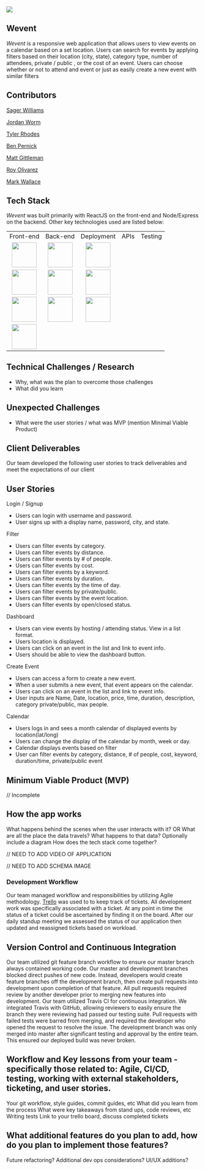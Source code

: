 <img src ="Wevent Logo.png" />

## Wevent

*Wevent* is a responsive web application that allows users to view events on a calendar  based on a set location. Users can search for events by applying  filters based on their location (city, state), category type, number of attendees, private / public , or the cost of an event. Users can choose whether or not to attend and event or just as easily create a new event with similar filters

## Contributors

[Sager Williams](https://github.com/SagerWilliams)

[Jordan Worm](https://github.com/jtworm96)

[Tyler Rhodes](https://github.com/tylerCaineRhodes)

[Ben Pernick](https://github.com/bpernick)

[Matt Gittleman](https://github.com/mgittle)

[Roy Olivarez](https://github.com/RoyOlivarez)

[Mark Wallace](https://github.com/mwallace999)

## Tech Stack

*Wevent* was built primarily with ReactJS on the front-end and Node/Express on the backend. Other key technologies used are listed below:

<table>
  <tr>
  </tr>
  <tr>
    <td align="center">Front-end</td>
    <td align="center">Back-end</td>
    <td align="center">Deployment</td>
    <td align="center">APIs</td>
    <td align="center">Testing</td>
  </tr>
  <tr>
    <td align="center"><img src="https://cdn4.iconfinder.com/data/icons/logos-3/600/React.js_logo-512.png" width="65"/></td>
    <td align="center"><img src="https://miro.medium.com/max/1200/1*m5RYM_Wkj4LsZewpigV5tg.jpeg" width="65"/></td>
    <td align="center"><img src="https://www.docker.com/sites/default/files/social/docker_facebook_share.png" width="65"/></td>
    <td align="center"><img /></td>
    <td align="center"><img /></td>
  </tr>  
  <tr>
    <td align="center"><img src="https://material-ui.com/static/logo_raw.svg" width="65"/></td>
    <td align="center"><img src="https://miro.medium.com/max/766/1*uPL1uCtLBRSk6akPL2hNzg.jpeg" width="65"/></td>
    <td align="center"><img src="https://upload.wikimedia.org/wikipedia/commons/thumb/9/93/Amazon_Web_Services_Logo.svg/1280px-Amazon_Web_Services_Logo.svg.png"  width="65"/></td>
    <td align="center"><img /></td>
    <td align="center"><img /></td>
  </tr>
  <tr>
    <td align="center"><img src="https://upload.wikimedia.org/wikipedia/commons/thumb/9/96/Sass_Logo_Color.svg/1200px-Sass_Logo_Color.svg.png" width="65"/></td>
    <td align="center"><img src="https://upload.wikimedia.org/wikipedia/en/thumb/6/62/MySQL.svg/1200px-MySQL.svg.png" width="65"/></td>
    <td align="center"><img src="https://mpng.subpng.com/20180412/yiw/kisspng-amazon-com-aws-elastic-beanstalk-amazon-web-servic-amazon-5ad02a76cd0691.8059126715235917988398.jpg" width="65"/></td>
    <td align="center"><img /></td>
    <td align="center"><img /></td>
  </tr>
  <tr>
    <td align="center"><img src="https://mpng.subpng.com/20180531/sas/kisspng-bootstrap-react-software-framework-javascript-fron-5b0f9b1ab26fd7.9058729715277494027309.jpg" width="65"/></td>
    <td align="center"><img /></td>
    <td align="center"><img /></td>
    <td align="center"><img /></td>
    <td align="center"><img /></td>
  </tr>
</table>

## Technical Challenges / Research

 - Why, what was the plan to overcome those challenges
 - What did you learn

## Unexpected Challenges
 - What were the user stories / what was MVP (mention Minimal Viable Product)

## Client Deliverables 

Our team developed the following user stories to track deliverables and meet the expectations of our client

## User Stories

Login / Signup
 - Users can login with username and password.
 - User signs up with a display name, password, city, and state.

Filter
 - Users can filter events by category.
 - Users can filter events by distance.
 - Users can filter events by # of people. 
 - Users can filter events by cost.
 - Users can filter events by a keyword. 
 - Users can filter events by duration.
 - Users can filter events by the time of day.
 - Users can filter events by private/public.
 - Users can filter events by the event location.
 - Users can filter events by open/closed status.

Dashboard
 - Users can view events by hosting / attending status. View in a list format.
 - Users location is displayed.
 - Users can click on an event in the list and link to event info.
 - Users should be able to view the dashboard button.

Create Event
 - Users can access a form to create a new event.
 - When a user submits a new event, that event appears on the calendar.
 - Users can click on an event in the list and link to event info.
 - User inputs are Name, Date, location, price, time, duration, description, category private/public, max people.

Calendar
 - Users logs in and sees a month calendar of displayed events by location(lat/long)
 - Users can change the display of the calendar by month, week or day.
 - Calendar displays events based on filter
 - User can filter events by category, distance, # of people, cost, keyword, duration/time, private/public event

## Minimum Viable Product (MVP)

// Incomplete

## How the app works

What happens behind the scenes when the user interacts with it? 
OR What are all the place the data travels?  What happens to that data?
Optionally include a diagram
How does the tech stack come together?

// NEED TO ADD VIDEO OF APPLICATION

// NEED TO ADD SCHEMA IMAGE

### Development Workflow
Our team managed workflow and responsibilities by utilizing Agile methodology. [Trello](https://trello.com/b/JIxuLxiP/blue-ocean) was used to to keep track of tickets. All development work was specifically associated with a ticket. At any point in time the status of a ticket could be ascertained by finding it on the board. After our daily standup meeting we assessed the status of our application then updated and reassigned tickets based on workload.

## Version Control and Continuous Integration

Our team utilized git feature branch workflow to ensure our master branch always contained working code. Our master and development branches blocked direct pushes of new code. Instead, developers would create feature branches off the development branch, then create pull requests into development upon completion of that feature.
All pull requests required review by another developer prior to merging new features into development. Our team utilized Travis CI for continuous integration. We integrated Travis with GitHub, allowing reviewers to easily ensure the branch they were reviewing had passed our testing suite. Pull requests with failed tests were barred from merging, and required the developer who opened the request to resolve the issue. The development branch was only merged into master after significant testing and approval by the entire team. This ensured our deployed build was never broken.

## Workflow and Key lessons from your team - specifically those related to: Agile, CI/CD, testing, working with external stakeholders, ticketing, and user stories.

Your git workflow, style guides, commit guides, etc
What did you learn from the process
What were key takeaways from stand ups, code reviews, etc
Writing tests
Link to your trello board, discuss completed tickets

## What additional features do you plan to add, how do you plan to implement those features?

Future refactoring?
Additional dev ops considerations?
UI/UX additions?


